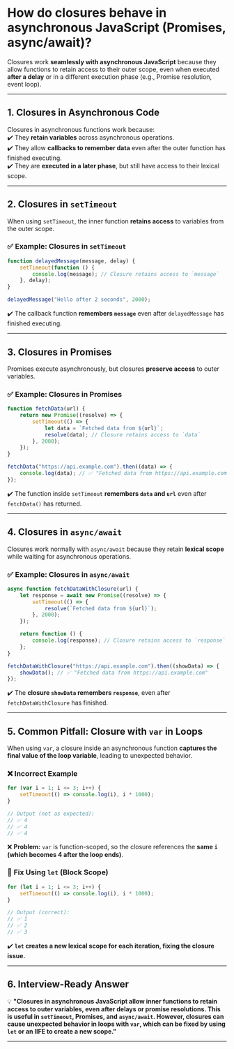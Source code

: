 # How do closures behave in asynchronous JavaScript (Promises, async/await)?

Closures work **seamlessly with asynchronous JavaScript** because they allow functions to retain access to their outer scope, even when executed **after a delay** or in a different execution phase (e.g., Promise resolution, event loop).  

---

## **1. Closures in Asynchronous Code**  
Closures in asynchronous functions work because:  
✔️ They **retain variables** across asynchronous operations.  
✔️ They allow **callbacks to remember data** even after the outer function has finished executing.  
✔️ They are **executed in a later phase**, but still have access to their lexical scope.  

---

## **2. Closures in `setTimeout`**
When using `setTimeout`, the inner function **retains access** to variables from the outer scope.

### ✅ **Example: Closures in `setTimeout`**
```javascript
function delayedMessage(message, delay) {
    setTimeout(function () {
        console.log(message); // Closure retains access to `message`
    }, delay);
}

delayedMessage("Hello after 2 seconds", 2000);
```
✔️ The callback function **remembers `message`** even after `delayedMessage` has finished executing.  

---

## **3. Closures in Promises**
Promises execute asynchronously, but closures **preserve access** to outer variables.

### ✅ **Example: Closures in Promises**
```javascript
function fetchData(url) {
    return new Promise((resolve) => {
        setTimeout(() => {
            let data = `Fetched data from ${url}`;
            resolve(data); // Closure retains access to `data`
        }, 2000);
    });
}

fetchData("https://api.example.com").then((data) => {
    console.log(data); // ✅ "Fetched data from https://api.example.com"
});
```
✔️ The function inside `setTimeout` **remembers `data` and `url`** even after `fetchData()` has returned.  

---

## **4. Closures in `async/await`**
Closures work normally with `async/await` because they retain **lexical scope** while waiting for asynchronous operations.

### ✅ **Example: Closures in `async/await`**
```javascript
async function fetchDataWithClosure(url) {
    let response = await new Promise((resolve) => {
        setTimeout(() => {
            resolve(`Fetched data from ${url}`);
        }, 2000);
    });

    return function () {
        console.log(response); // Closure retains access to `response`
    };
}

fetchDataWithClosure("https://api.example.com").then((showData) => {
    showData(); // ✅ "Fetched data from https://api.example.com"
});
```
✔️ The **closure `showData` remembers `response`**, even after `fetchDataWithClosure` has finished.  

---

## **5. Common Pitfall: Closure with `var` in Loops**
When using `var`, a closure inside an asynchronous function **captures the final value of the loop variable**, leading to unexpected behavior.

### ❌ **Incorrect Example**
```javascript
for (var i = 1; i <= 3; i++) {
    setTimeout(() => console.log(i), i * 1000);
}

// Output (not as expected):
// ✅ 4
// ✅ 4
// ✅ 4
```
❌ **Problem:** `var` is function-scoped, so the closure references the **same `i` (which becomes 4 after the loop ends)**.

### 🔧 **Fix Using `let` (Block Scope)**
```javascript
for (let i = 1; i <= 3; i++) {
    setTimeout(() => console.log(i), i * 1000);
}

// Output (correct):
// ✅ 1
// ✅ 2
// ✅ 3
```
✔️ **`let` creates a new lexical scope for each iteration, fixing the closure issue.**  

---

## **6. Interview-Ready Answer**
💡 **"Closures in asynchronous JavaScript allow inner functions to retain access to outer variables, even after delays or promise resolutions. This is useful in `setTimeout`, Promises, and `async/await`. However, closures can cause unexpected behavior in loops with `var`, which can be fixed by using `let` or an IIFE to create a new scope."**  

---
